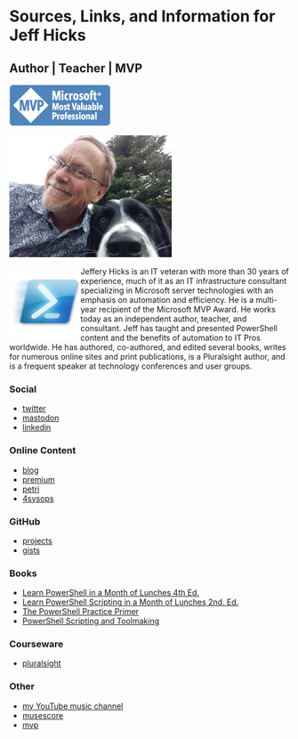 # Sources, Links, and Information for Jeff Hicks

## Author | Teacher | MVP

![Microsoft MVP](images/MVP_Horizontal_BlueOnly.png)

![jeff hicks](images/IMG_20180512_183611539.jpg)

<img src='images/Windows_PowerShell_icon.png' align='left'/> Jeffery Hicks is an IT veteran with more than 30 years of experience, much of it as an IT infrastructure consultant specializing in Microsoft server technologies with an emphasis on automation and efficiency. He is a multi-year recipient of the Microsoft MVP Award. He works today as an independent author, teacher, and consultant. Jeff has taught and presented PowerShell content and the benefits of automation to IT Pros worldwide. He has authored, co-authored, and edited several books, writes for numerous online sites and print publications, is a Pluralsight author, and is a frequent speaker at technology conferences and user groups.

### Social

+ [twitter](https://twitter.com/jeffhicks)
+ <a rel="me" href="https://techhub.social/@JeffHicks">mastodon</a>
+ [linkedin](https://www.linkedin.com/in/jefferyhicks/)

### Online Content

+ [blog](https://jdhitsolutions.com/blog)
+ [premium](https://jeffhicks.substack.com)
+ [petri](https://petri.com/author/jeff-hicks/)
+ [4sysops](https://4sysops.com/members/jeffery-hicks/)

### GitHub

+ [projects](https://github.com/jdhitsolutions)
+ [gists](https://gist.github.com/jdhitsolutions)

### Books

+ [Learn PowerShell in a Month of Lunches 4th Ed.](https://www.manning.com/books/learn-powershell-in-a-month-of-lunches?a_aid=jdhit&chan=code1)
+ [Learn PowerShell Scripting in a Month of Lunches 2nd. Ed.](https://www.manning.com/books/learn-powershell-scripting-in-a-month-of-lunches-second-edition?a_aid=jdhit&chan=code1&a_aid=jdhit&chan=code1)
+ [The PowerShell Practice Primer](https://leanpub.com/psprimer)
+ [PowerShell Scripting and Toolmaking](https://leanpub.com/powershell-scripting-toolmaking/)

### Courseware

+ [pluralsight](https://pluralsight.pxf.io/qbR6n)

### Other

+ [my YouTube music channel](https://www.youtube.com/channel/UCQgbzJeDQm3zvuHz13UMwZA)
+ [musescore](https://musescore.com/user/26698536)
+ [mvp](https://mvp.microsoft.com/en-us/PublicProfile/4000314)

